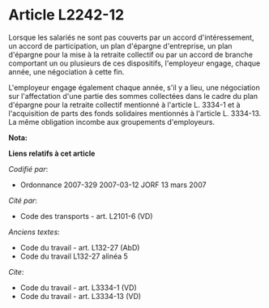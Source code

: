 # Article L2242-12

Lorsque les salariés ne sont pas couverts par un accord d'intéressement, un accord de participation, un plan d'épargne
d'entreprise, un plan d'épargne pour la mise à la retraite collectif ou par un accord de branche comportant un ou plusieurs
de ces dispositifs, l'employeur engage, chaque année, une négociation à cette fin.

L'employeur engage également chaque année, s'il y a lieu, une négociation sur l'affectation d'une partie des sommes
collectées dans le cadre du plan d'épargne pour la retraite collectif mentionné à l'article L. 3334-1 et à l'acquisition de
parts des fonds solidaires mentionnés à l'article L. 3334-13. La même obligation incombe aux groupements d'employeurs.

**Nota:**



**Liens relatifs à cet article**

_Codifié par_:

  - Ordonnance 2007-329 2007-03-12 JORF 13 mars 2007

_Cité par_:

  - Code des transports - art. L2101-6 (VD)

_Anciens textes_:

  - Code du travail - art. L132-27 (AbD)
  - Code du travail L132-27 alinéa 5

_Cite_:

  - Code du travail - art. L3334-1 (VD)
  - Code du travail - art. L3334-13 (VD)
